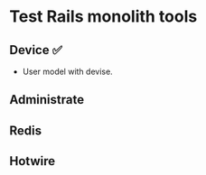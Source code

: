 # Test Rails monolith tools

## Device ✅

- User model with devise.

## Administrate

## Redis

## Hotwire
